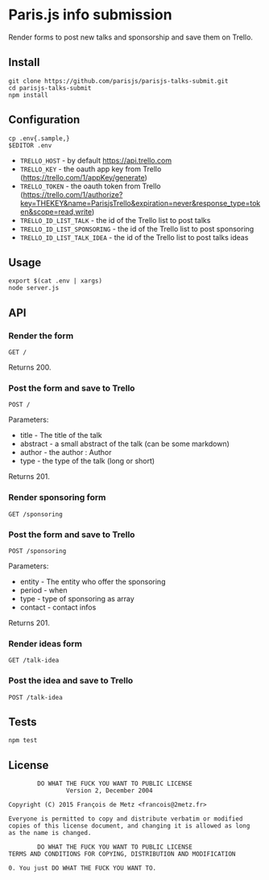# Paris.js info submission

Render forms to post new talks and sponsorship and save them on Trello.

## Install

    git clone https://github.com/parisjs/parisjs-talks-submit.git
    cd parisjs-talks-submit
    npm install

## Configuration

    cp .env{.sample,}
    $EDITOR .env

* `TRELLO_HOST` - by default https://api.trello.com
* `TRELLO_KEY` - the oauth app key from Trello (https://trello.com/1/appKey/generate)
* `TRELLO_TOKEN` - the oauth token from Trello (https://trello.com/1/authorize?key=THEKEY&name=ParisjsTrello&expiration=never&response_type=token&scope=read,write)
* `TRELLO_ID_LIST_TALK` - the id of the Trello list to post talks
* `TRELLO_ID_LIST_SPONSORING` - the id of the Trello list to post sponsoring
* `TRELLO_ID_LIST_TALK_IDEA` - the id of the Trello list to post talks ideas

## Usage

    export $(cat .env | xargs)
    node server.js

## API

### Render the form

    GET /

Returns 200.

### Post the form and save to Trello

    POST /

Parameters:

* title - The title of the talk
* abstract - a small abstract of the talk (can be some markdown)
* author - the author : Author <email>
* type - the type of the talk (long or short)

Returns 201.

### Render sponsoring form

    GET /sponsoring

### Post the form and save to Trello

    POST /sponsoring

Parameters:

* entity - The entity who offer the sponsoring
* period - when
* type - type of sponsoring as array
* contact - contact infos

Returns 201.

### Render ideas form

    GET /talk-idea

### Post the idea and save to Trello

    POST /talk-idea

## Tests

    npm test

## License

            DO WHAT THE FUCK YOU WANT TO PUBLIC LICENSE
                    Version 2, December 2004

    Copyright (C) 2015 François de Metz <francois@2metz.fr>

    Everyone is permitted to copy and distribute verbatim or modified
    copies of this license document, and changing it is allowed as long
    as the name is changed.

            DO WHAT THE FUCK YOU WANT TO PUBLIC LICENSE
    TERMS AND CONDITIONS FOR COPYING, DISTRIBUTION AND MODIFICATION

    0. You just DO WHAT THE FUCK YOU WANT TO.
